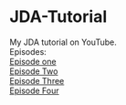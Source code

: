 # JDA-Tutorial
My JDA tutorial on YouTube.
<br>
Episodes:
<br>
[Episode one](https://github.com/RealYusufIsmail/JDA-Tutorial/tree/ep_1)
<br>
[Episode Two](https://github.com/RealYusufIsmail/JDA-Tutorial/tree/ep_2)
<br>
[Episode Three](https://github.com/RealYusufIsmail/JDA-Tutorial/tree/ep_3)
<br>
[Episode Four](https://github.com/RealYusufIsmail/JDA-Tutorial/tree/ep_4)
